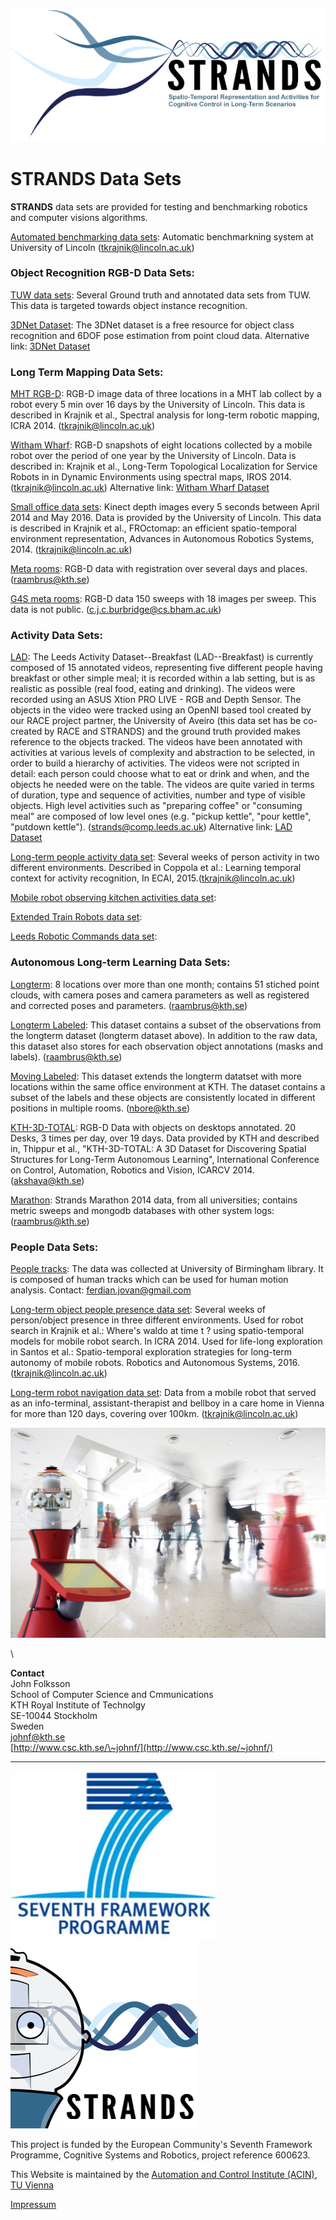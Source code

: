 ![STRANDS logo](images/index/STRANDS_logo.png)

STRANDS Data Sets
=================

**STRANDS** data sets are provided for testing and benchmarking robotics and computer visions algorithms.

[Automated benchmarking data sets](https://lcas.lincoln.ac.uk/owncloud/shared/datasets/automated.html): Automatic benchmarkning system at University of Lincoln (tkrajnik@lincoln.ac.uk)

### Object Recognition RGB-D Data Sets:

[TUW data sets](https://repo.acin.tuwien.ac.at/tmp/permanent/dataset_index.php): Several Ground truth and annotated data sets from TUW. This data is targeted towards object instance recognition.

[3DNet Dataset](https://repo.acin.tuwien.ac.at/tmp/permanent/3d-net.org): The 3DNet dataset is a free resource for object class recognition and 6DOF pose estimation from point cloud data. Alternative link: [3DNet Dataset](https://strands.pdc.kth.se/public/3DNet_Dataset/)

### Long Term Mapping Data Sets:

[MHT RGB-D](https://lcas.lincoln.ac.uk/owncloud/shared/datasets/mht_rgbd.html): RGB-D image data of three locations in a MHT lab collect by a robot every 5 min over 16 days by the University of Lincoln. This data is described in Krajnik et al., Spectral analysis for long-term robotic mapping, ICRA 2014. (tkrajnik@lincoln.ac.uk)

[Witham Wharf](https://lcas.lincoln.ac.uk/owncloud/shared/datasets/wharf_rgbd.html): RGB-D snapshots of eight locations collected by a mobile robot over the period of one year by the University of Lincoln. Data is described in: Krajnik et al., Long-Term Topological Localization for Service Robots in in Dynamic Environments using spectral maps, IROS 2014. (tkrajnik@lincoln.ac.uk) Alternative link: [Witham Wharf Dataset](https://strands.pdc.kth.se/public/Witham_Wharf_RGB-D_dataset/)

[Small office data sets](https://lcas.lincoln.ac.uk/owncloud/shared/datasets/greg-office.html): Kinect depth images every 5 seconds between April 2014 and May 2016. Data is provided by the University of Lincoln. This data is described in Krajnik et al., FROctomap: an efficient spatio-temporal environment representation, Advances in Autonomous Robotics Systems, 2014. (tkrajnik@lincoln.ac.uk)

[Meta rooms](https://strands.pdc.kth.se/public/metric_sweeps_201312/readme.html): RGB-D data with registration over several days and places. (raambrus@kth.se)

[G4S meta rooms](https://lcas.lincoln.ac.uk/owncloud/public.php?service=files&t=cee1ceb7fb49ad373288f1249b7ff48b&dir=%2FG4S_2014): RGB-D data 150 sweeps with 18 images per sweep. This data is not public. (c.j.c.burbridge@cs.bham.ac.uk)

### Activity Data Sets:

[LAD](https://dartportal.leeds.ac.uk/dataset/lad): The Leeds Activity Dataset--Breakfast (LAD--Breakfast) is currently composed of 15 annotated videos, representing five different people having breakfast or other simple meal; it is recorded within a lab setting, but is as realistic as possible (real food, eating and drinking). The videos were recorded using an ASUS Xtion PRO LIVE - RGB and Depth Sensor. The objects in the video were tracked using an OpenNI based tool created by our RACE project partner, the University of Aveiro (this data set has be co-created by RACE and STRANDS) and the ground truth provided makes reference to the objects tracked. The videos have been annotated with activities at various levels of complexity and abstraction to be selected, in order to build a hierarchy of activities. The videos were not scripted in detail: each person could choose what to eat or drink and when, and the objects he needed were on the table. The videos are quite varied in terms of duration, type and sequence of activities, number and type of visible objects. High level activities such as "preparing coffee" or "consuming meal" are composed of low level ones (e.g. "pickup kettle", "pour kettle", "putdown kettle"). (strands@comp.leeds.ac.uk) Alternative link: [LAD Dataset](https://strands.pdc.kth.se/public/LAD/)

[Long-term people activity data set](https://lcas.lincoln.ac.uk/owncloud/shared/datasets/activity.html): Several weeks of person activity in two different environments. Described in Coppola et al.: Learning temporal context for activity recognition, In ECAI, 2015.(tkrajnik@lincoln.ac.uk)

[Mobile robot observing kitchen activities data set](https://doi.org/10.5518/86):

[Extended Train Robots data set](https://doi.org/10.5518/32):

[Leeds Robotic Commands data set](https://doi.org/10.5518/110):

### Autonomous Long-term Learning Data Sets:

[Longterm](https://strands.pdc.kth.se/public/KTH_longterm_dataset_registered/readme.html): 8 locations over more than one month; contains 51 stiched point clouds, with camera poses and camera parameters as well as registered and corrected poses and parameters. (raambrus@kth.se)

[Longterm Labeled](https://strands.pdc.kth.se/public/KTH_longterm_dataset_labels/readme.html): This dataset contains a subset of the observations from the longterm dataset (longterm dataset above). In addition to the raw data, this dataset also stores for each observation object annotations (masks and labels). (raambrus@kth.se)

[Moving Labeled](https://strands.pdc.kth.se/public/KTH_labelled_moving_objects/readme.html): This dataset extends the longterm datatset with more locations within the same office environment at KTH. The dataset contains a subset of the labels and these objects are consistently located in different positions in multiple rooms. (nbore@kth.se)

[KTH-3D-TOTAL](https://strands.pdc.kth.se/public/kth-3d-total/readme.html): RGB-D Data with objects on desktops annotated. 20 Desks, 3 times per day, over 19 days. Data provided by KTH and described in, Thippur et al., "KTH-3D-TOTAL: A 3D Dataset for Discovering Spatial Structures for Long-Term Autonomous Learning", International Conference on Control, Automation, Robotics and Vision, ICARCV 2014. (akshaya@kth.se)

[Marathon](https://strands.pdc.kth.se/public/Marathon_2014/readme.html): Strands Marathon 2014 data, from all universities; contains metric sweeps and mongodb databases with other system logs: (raambrus@kth.se)

### People Data Sets:

[People tracks](https://strands.pdc.kth.se/public/TrackData/readme.html): The data was collected at University of Birmingham library. It is composed of human tracks which can be used for human motion analysis. Contact: ferdian.jovan@gmail.com

[Long-term object people presence data set](https://lcas.lincoln.ac.uk/owncloud/shared/datasets/presence.html): Several weeks of person/object presence in three different environments. Used for robot search in Krajnik et al.: Where's waldo at time t ? using spatio-temporal models for mobile robot search. In ICRA 2014. Used for life-long exploration in Santos et al.: Spatio-temporal exploration strategies for long-term autonomy of mobile robots. Robotics and Autonomous Systems, 2016.(tkrajnik@lincoln.ac.uk)

[Long-term robot navigation data set](https://lcas.lincoln.ac.uk/owncloud/shared/datasets/aaf.html): Data from a mobile robot that served as an info-terminal, assistant-therapist and bellboy in a care home in Vienna for more than 120 days, covering over 100km. (tkrajnik@lincoln.ac.uk)

![STRANDS robot](images/index/Toomas_Lobby3.jpg)

\

**Contact** \
 John Folksson\
 School of Computer Science and Cmmunications\
 KTH Royal Institute of Technolgy\
 SE-10044 Stockholm \
 Sweden\
 [johnf@kth.se](mailto:johnf@kth.se)\
 [http://www.csc.kth.se/\~johnf/](http://www.csc.kth.se/~johnf/)

* * * * *

[![](images/index/7thframeworkprogramme.jpg)](http://cordis.europa.eu/fp7/home_en.html) ![](images/index/strands2.png)

This project is funded by the European Community's Seventh Framework Programme, Cognitive Systems and Robotics, project reference 600623.

This Website is maintained by the [Automation and Control Institute (ACIN)](http://www.acin.tuwien.ac.at/index.php?id=1&L=1), [TU Vienna](http://www.tuwien.ac.at/tuwien_home/EN/)

[Impressum](http://strands.acin.tuwien.ac.at/impressum.html)
